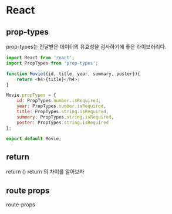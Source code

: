 # React


## prop-types
prop-types는 전달받은 데이터의 유효성을 검사하기에 좋은 라이브러리다.

```javascript
import React from 'react';
import PropTypes from 'prop-types';

function Movie({id, title, year, summary, poster}){
    return <h4>{title}</h4>;
}

Movie.propTypes = { 
    id: PropTypes.number.isRequired,
    year: PropTypes.number.isRequired,
    title: PropTypes.string.isRequired,
    summary: PropTypes.string.isRequired,
    poster: PropTypes.string.isRequired
};

export default Movie;
```

## return
return () 
return 의 차이를 알아보자


## route props
route-props
